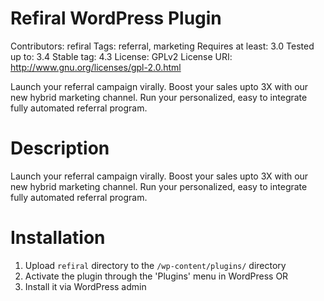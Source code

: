 Refiral WordPress Plugin
========================
Contributors: refiral
Tags: referral, marketing
Requires at least: 3.0
Tested up to: 3.4
Stable tag: 4.3
License: GPLv2
License URI: http://www.gnu.org/licenses/gpl-2.0.html

Launch your referral campaign virally. Boost your sales upto 3X with our new hybrid marketing channel. Run your personalized, easy to integrate fully automated referral program.

Description
===========
Launch your referral campaign virally. Boost your sales upto 3X with our new hybrid marketing channel. Run your personalized, easy to integrate fully automated referral program.

Installation
============
1. Upload `refiral` directory to the `/wp-content/plugins/` directory
2. Activate the plugin through the 'Plugins' menu in WordPress
OR
1. Install it via WordPress admin
